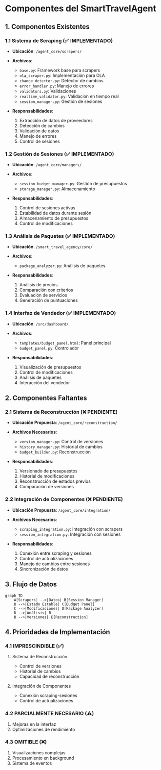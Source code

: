 # Componentes del SmartTravelAgent

## 1. Componentes Existentes

### 1.1 Sistema de Scraping (✅ IMPLEMENTADO)
- **Ubicación**: `/agent_core/scrapers/`
- **Archivos**:
  - `base.py`: Framework base para scrapers
  - `ola_scraper.py`: Implementación para OLA
  - `change_detector.py`: Detector de cambios
  - `error_handler.py`: Manejo de errores
  - `validators.py`: Validaciones
  - `realtime_validator.py`: Validación en tiempo real
  - `session_manager.py`: Gestión de sesiones

- **Responsabilidades**:
  1. Extracción de datos de proveedores
  2. Detección de cambios
  3. Validación de datos
  4. Manejo de errores
  5. Control de sesiones

### 1.2 Gestión de Sesiones (✅ IMPLEMENTADO)
- **Ubicación**: `/agent_core/managers/`
- **Archivos**:
  - `session_budget_manager.py`: Gestión de presupuestos
  - `storage_manager.py`: Almacenamiento

- **Responsabilidades**:
  1. Control de sesiones activas
  2. Estabilidad de datos durante sesión
  3. Almacenamiento de presupuestos
  4. Control de modificaciones

### 1.3 Análisis de Paquetes (✅ IMPLEMENTADO)
- **Ubicación**: `/smart_travel_agency/core/`
- **Archivos**:
  - `package_analyzer.py`: Análisis de paquetes

- **Responsabilidades**:
  1. Análisis de precios
  2. Comparación con criterios
  3. Evaluación de servicios
  4. Generación de puntuaciones

### 1.4 Interfaz de Vendedor (✅ IMPLEMENTADO)
- **Ubicación**: `/src/dashboard/`
- **Archivos**:
  - `templates/budget_panel.html`: Panel principal
  - `budget_panel.py`: Controlador

- **Responsabilidades**:
  1. Visualización de presupuestos
  2. Control de modificaciones
  3. Análisis de paquetes
  4. Interacción del vendedor

## 2. Componentes Faltantes

### 2.1 Sistema de Reconstrucción (❌ PENDIENTE)
- **Ubicación Propuesta**: `/agent_core/reconstruction/`
- **Archivos Necesarios**:
  - `version_manager.py`: Control de versiones
  - `history_manager.py`: Historial de cambios
  - `budget_builder.py`: Reconstrucción

- **Responsabilidades**:
  1. Versionado de presupuestos
  2. Historial de modificaciones
  3. Reconstrucción de estados previos
  4. Comparación de versiones

### 2.2 Integración de Componentes (❌ PENDIENTE)
- **Ubicación Propuesta**: `/agent_core/integration/`
- **Archivos Necesarios**:
  - `scraping_integration.py`: Integración con scrapers
  - `session_integration.py`: Integración con sesiones

- **Responsabilidades**:
  1. Conexión entre scraping y sesiones
  2. Control de actualizaciones
  3. Manejo de cambios entre sesiones
  4. Sincronización de datos

## 3. Flujo de Datos

```mermaid
graph TD
    A[Scrapers] -->|Datos| B[Session Manager]
    B -->|Estado Estable| C[Budget Panel]
    C -->|Modificaciones| D[Package Analyzer]
    D -->|Análisis| B
    B -->|Versiones| E[Reconstruction]
```

## 4. Prioridades de Implementación

### 4.1 IMPRESCINDIBLE (✅)
1. Sistema de Reconstrucción
   - Control de versiones
   - Historial de cambios
   - Capacidad de reconstrucción

2. Integración de Componentes
   - Conexión scraping-sesiones
   - Control de actualizaciones

### 4.2 PARCIALMENTE NECESARIO (⚠️)
1. Mejoras en la interfaz
2. Optimizaciones de rendimiento

### 4.3 OMITIBLE (❌)
1. Visualizaciones complejas
2. Procesamiento en background
3. Sistema de eventos
